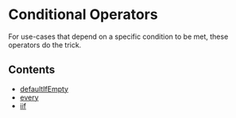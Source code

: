 # Conditional Operators

For use-cases that depend on a specific condition to be met, these operators do the trick. 

## Contents
* [defaultIfEmpty](defaultifempty.md)
* [every](every.md)
* [iif](iif.md)
